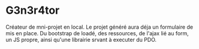 # G3n3r4tor

Créateur de mni-projet en local.
Le projet généré aura déja un formulaire de mis en place. 
Du bootstrap de loadé, des ressources, de l'ajax lié au form, un JS propre, ainsi qu'une librairie srvant à executer du PDO.
